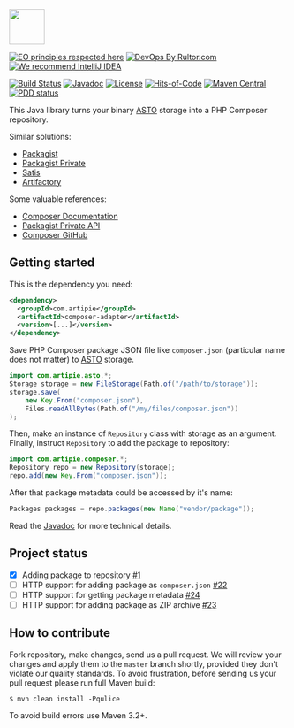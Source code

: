 <img src="https://www.artipie.com/logo.svg" width="64px" height="64px"/>

[![EO principles respected here](https://www.elegantobjects.org/badge.svg)](https://www.elegantobjects.org)
[![DevOps By Rultor.com](http://www.rultor.com/b/artipie/composer-adapter)](http://www.rultor.com/p/artipie/composer-adapter)
[![We recommend IntelliJ IDEA](https://www.elegantobjects.org/intellij-idea.svg)](https://www.jetbrains.com/idea/)

[![Build Status](https://img.shields.io/travis/artipie/composer-adapter/master.svg)](https://travis-ci.org/artipie/composer-adapter)
[![Javadoc](http://www.javadoc.io/badge/com.artipie/composer-adapter.svg)](http://www.javadoc.io/doc/com.artipie/composer-adapter)
[![License](https://img.shields.io/badge/license-MIT-green.svg)](https://github.com/artipie/composer-adapter/blob/master/LICENSE)
[![Hits-of-Code](https://hitsofcode.com/github/artipie/composer-adapter)](https://hitsofcode.com/view/github/artipie/composer-adapter)
[![Maven Central](https://img.shields.io/maven-central/v/com.artipie/composer-adapter.svg)](https://maven-badges.herokuapp.com/maven-central/com.artipie/composer-adapter)
[![PDD status](http://www.0pdd.com/svg?name=artipie/composer-adapter)](http://www.0pdd.com/p?name=artipie/composer-adapter)

This Java library turns your binary [ASTO](https://github.com/artipie/asto) 
storage into a PHP Composer repository.

Similar solutions:

  * [Packagist](https://packagist.org/)
  * [Packagist Private](https://packagist.com/)
  * [Satis](https://github.com/composer/satis)
  * [Artifactory](https://www.jfrog.com/confluence/display/RTF/PHP+Composer+Repositories)

Some valuable references:

  * [Composer Documentation](https://getcomposer.org/doc/)
  * [Packagist Private API](https://packagist.com/docs/api)
  * [Composer GitHub](https://github.com/composer)

## Getting started

This is the dependency you need:

```xml
<dependency>
  <groupId>com.artipie</groupId>
  <artifactId>composer-adapter</artifactId>
  <version>[...]</version>
</dependency>
```

Save PHP Composer package JSON file like `composer.json` (particular name does not matter)
to [ASTO](https://github.com/artipie/asto) storage.

```java
import com.artipie.asto.*;
Storage storage = new FileStorage(Path.of("/path/to/storage"));
storage.save(
    new Key.From("composer.json"), 
    Files.readAllBytes(Path.of("/my/files/composer.json"))
);
```

Then, make an instance of `Repository` class with storage as an argument.
Finally, instruct `Repository` to add the package to repository:

```java
import com.artipie.composer.*;
Repository repo = new Repository(storage);
repo.add(new Key.From("composer.json"));
```

After that package metadata could be accessed by it's name:

```java
Packages packages = repo.packages(new Name("vendor/package"));
```

Read the [Javadoc](http://www.javadoc.io/doc/com.artipie/composer-adapter)
for more technical details.

## Project status

- [x] Adding package to repository [#1](https://github.com/artipie/composer-adapter/issues/1)
- [ ] HTTP support for adding package as `composer.json` [#22](https://github.com/artipie/composer-adapter/issues/22)
- [ ] HTTP support for getting package metadata [#24](https://github.com/artipie/composer-adapter/issues/24)
- [ ] HTTP support for adding package as ZIP archive [#23](https://github.com/artipie/composer-adapter/issues/23)

## How to contribute

Fork repository, make changes, send us a pull request. We will review
your changes and apply them to the `master` branch shortly, provided
they don't violate our quality standards. To avoid frustration, before
sending us your pull request please run full Maven build:

```
$ mvn clean install -Pqulice
```

To avoid build errors use Maven 3.2+.

